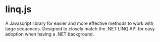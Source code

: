 linq.js
====

A Javascript library for easier and more effective methods to work with large sequences.
Designed to closely match the .NET LINQ API for easy adoption when having a .NET background.
